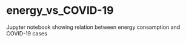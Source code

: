 # energy_vs_COVID-19
Jupyter notebook showing relation between energy consamption and COVID-19 cases

